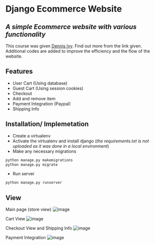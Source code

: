 # Django Ecommerce Website
## _A simple Ecommerce website with various functionality_

This course was given [Dennis Ivy](https://www.youtube.com/channel/UCTZRcDjjkVajGL6wd76UnGg). Find out more from the link given. Additional codes are added to improve the efficiency and the flow of the website. 

## Features
 - User Cart (Using database)
 - Guest Cart (Using session cookies)
 - Checkout
 - Add and remove item
 - Payment Integration (Paypal)
 - Shipping Info


## Installation/ Implemetation
 - Create a virtualenv
 - Activate the virtualenv and install django (_the requirements.txt is not uploaded as it was done in a local environment_)
 - Make any necessary migrations 
```sh
python manage.py makemigrations
python manage.py migrate
```
 - Run server
```sh
python manage.py runserver
```

## View
Main page (store view)
![image](https://user-images.githubusercontent.com/63900253/163791989-3c541345-deaa-4ec8-a493-da376e0713d2.png)

Cart View
![image](https://user-images.githubusercontent.com/63900253/163792038-7c8eef2e-3240-4441-ae7e-c29ed6fa8228.png)

Checkout View and Shipping Info
![image](https://user-images.githubusercontent.com/63900253/163792084-f80a3a07-1de9-46ee-83aa-f12f62e42ddc.png)

Payment Integration
![image](https://user-images.githubusercontent.com/63900253/163792133-53eac51a-51da-4e95-bdfb-19349f6b3498.png)



